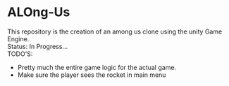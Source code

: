 # ALOng-Us
This repository is the creation of an among us clone using the unity Game Engine. 
<br />
Status: In Progress...
<br />
TODO'S:
<ul>
  <li>
    Pretty much the entire game logic for the actual game.
  </li>
  <li>
    Make sure the player sees the rocket in main menu
  </li>
</ul>
